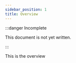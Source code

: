 ```yaml
---
sidebar_position: 1
title: Overview
---
```


:::danger Incomplete

This document is not yet written.

:::

This is the overview